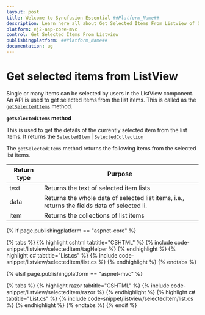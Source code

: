 ```yaml
---
layout: post
title: Welcome to Syncfusion Essential ##Platform_Name##
description: Learn here all about Get Selected Items From Listview of Syncfusion Essential ##Platform_Name## widgets based on HTML5 and jQuery.
platform: ej2-asp-core-mvc
control: Get Selected Items From Listview
publishingplatform: ##Platform_Name##
documentation: ug
---
```


# Get selected items from ListView

Single or many items can be selected by users in the ListView component. An API is used to get selected items from the
list items. This is called as the
[`getSelectedItems`](https://ej2.syncfusion.com/documentation/api/list-view/#getselecteditems)
method.

**`getSelectedItems` method**

This is used to get the details of the currently selected item from the list items. It returns the
[`SelectedItem`](https://ej2.syncfusion.com/documentation/api/list-view/selectedItem/) |
[`SelectedCollection`](https://ej2.syncfusion.com/documentation/api/list-view/selectedCollection/)

The `getSelectedItems` method returns the following items from the selected list items.

| Return type | Purpose |
|------------|-------------------|
| text | Returns the text of selected item lists |
| data | Returns the whole data of selected list items, i.e., returns the fields data of selected li.|
| item | Returns the collections of list items |

{% if page.publishingplatform == "aspnet-core" %}

{% tabs %}
{% highlight cshtml tabtitle="CSHTML" %}
{% include code-snippet/listview/selectedItem/tagHelper %}
{% endhighlight %}
{% highlight c# tabtitle="List.cs" %}
{% include code-snippet/listview/selectedItem/list.cs %}
{% endhighlight %}
{% endtabs %}

{% elsif page.publishingplatform == "aspnet-mvc" %}

{% tabs %}
{% highlight razor tabtitle="CSHTML" %}
{% include code-snippet/listview/selectedItem/razor %}
{% endhighlight %}
{% highlight c# tabtitle="List.cs" %}
{% include code-snippet/listview/selectedItem/list.cs %}
{% endhighlight %}
{% endtabs %}
{% endif %}


